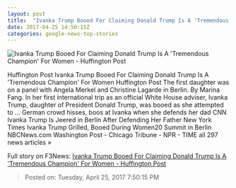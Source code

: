 ```yaml
---
layout: post
title:  "Ivanka Trump Booed For Claiming Donald Trump Is A 'Tremendous Champion' For Women - Huffington Post"
date: 2017-04-25 14:50:15Z
categories: google-news-top-stories
---
```


![Ivanka Trump Booed For Claiming Donald Trump Is A 'Tremendous Champion' For Women - Huffington Post](http://img.huffingtonpost.com/asset//58ff69762600001f7ac479a2.jpeg)

Huffington Post Ivanka Trump Booed For Claiming Donald Trump Is A 'Tremendous Champion' For Women Huffington Post The first daughter was on a panel with Angela Merkel and Christine Lagarde in Berlin. By Marina Fang. In her first international trip as an official White House adviser, Ivanka Trump, daughter of President Donald Trump, was booed as she attempted to ... German crowd hisses, boos at Ivanka when she defends her dad CNN Ivanka Trump Is Jeered in Berlin After Defending Her Father New York Times Ivanka Trump Grilled, Booed During Women20 Summit in Berlin NBCNews.com Washington Post - Chicago Tribune - NPR - TIME all 297 news articles »


Full story on F3News: [Ivanka Trump Booed For Claiming Donald Trump Is A 'Tremendous Champion' For Women - Huffington Post](http://www.f3nws.com/n/KkfFuB)

> Posted on: Tuesday, April 25, 2017 7:50:15 PM
